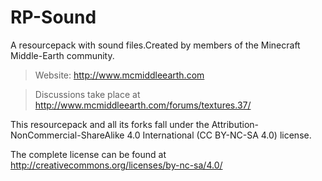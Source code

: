 # RP-Sound
A resourcepack with sound files.Created by members of the Minecraft Middle-Earth community.

>Website: http://www.mcmiddleearth.com

>Discussions take place at http://www.mcmiddleearth.com/forums/textures.37/

This resourcepack and all its forks fall under the Attribution-NonCommercial-ShareAlike 4.0 International (CC BY-NC-SA 4.0) license.

The complete license can be found at http://creativecommons.org/licenses/by-nc-sa/4.0/
